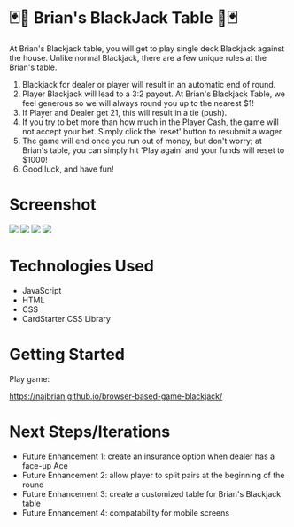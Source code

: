 # &#127183;&#127920; Brian's BlackJack Table &#127920;&#127183;
At Brian's Blackjack table, you will get to play single deck Blackjack against the house. Unlike normal Blackjack, there are a few unique rules at the Brian's table.

1. Blackjack for dealer or player will result in an automatic end of round.
2. Player Blackjack will lead to a 3:2 payout. At Brian's Blackjack Table, we feel generous so we will always round you up to the nearest $1!
3. If Player and Dealer get 21, this will result in a tie (push).
4. If you try to bet more than how much in the Player Cash, the game will not accept your bet. Simply click the 'reset' button to resubmit a wager.
5. The game will end once you run out of money, but don't worry; at Brian's table, you can simply hit 'Play again' and your funds will reset to $1000!
6. Good luck, and have fun!

# Screenshot

<img src="https://imgur.com/wcBZL3j.png">
<img src="https://imgur.com/BZxkP4b.png">
<img src="https://imgur.com/ii36Pvt.png">
<img src="https://imgur.com/58qR9Fh.png">

# Technologies Used

- JavaScript
- HTML
- CSS
- CardStarter CSS Library

# Getting Started
Play game:

https://najbrian.github.io/browser-based-game-blackjack/

# Next Steps/Iterations

- Future Enhancement 1: create an insurance option when dealer has a face-up Ace
- Future Enhancement 2: allow player to split pairs at the beginning of the round
- Future Enhancement 3: create a customized table for Brian's Blackjack table 
- Future Enhancement 4: compatability for mobile screens